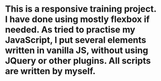 # This is a responsive training project. I have done using mostly flexbox if needed. As tried to practise my JavaScript, I put several elements written in vanilla JS, without using JQuery or other plugins. All scripts are written by myself.
